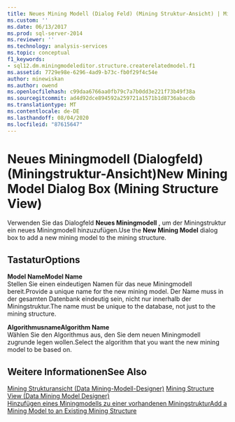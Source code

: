 ```yaml
---
title: Neues Mining Modell (Dialog Feld) (Mining Struktur-Ansicht) | Microsoft-Dokumentation
ms.custom: ''
ms.date: 06/13/2017
ms.prod: sql-server-2014
ms.reviewer: ''
ms.technology: analysis-services
ms.topic: conceptual
f1_keywords:
- sql12.dm.miningmodeleditor.structure.createrelatedmodel.f1
ms.assetid: 7729e98e-6296-4ad9-b73c-fb0f29f4c54e
author: minewiskan
ms.author: owend
ms.openlocfilehash: c99daa6766aa0fb79c7a7b0dd3e221f73b49f38a
ms.sourcegitcommit: ad4d92dce894592a259721a1571b1d8736abacdb
ms.translationtype: MT
ms.contentlocale: de-DE
ms.lasthandoff: 08/04/2020
ms.locfileid: "87615647"
---
```

# <a name="new-mining-model-dialog-box-mining-structure-view"></a><span data-ttu-id="d9f29-102">Neues Miningmodell (Dialogfeld) (Miningstruktur-Ansicht)</span><span class="sxs-lookup"><span data-stu-id="d9f29-102">New Mining Model Dialog Box (Mining Structure View)</span></span>
  <span data-ttu-id="d9f29-103">Verwenden Sie das Dialogfeld **Neues Miningmodell** , um der Miningstruktur ein neues Miningmodell hinzuzufügen.</span><span class="sxs-lookup"><span data-stu-id="d9f29-103">Use the **New Mining Model** dialog box to add a new mining model to the mining structure.</span></span>  
  
## <a name="options"></a><span data-ttu-id="d9f29-104">Tastatur</span><span class="sxs-lookup"><span data-stu-id="d9f29-104">Options</span></span>  
 <span data-ttu-id="d9f29-105">**Model Name**</span><span class="sxs-lookup"><span data-stu-id="d9f29-105">**Model Name**</span></span>  
 <span data-ttu-id="d9f29-106">Stellen Sie einen eindeutigen Namen für das neue Miningmodell bereit.</span><span class="sxs-lookup"><span data-stu-id="d9f29-106">Provide a unique name for the new mining model.</span></span> <span data-ttu-id="d9f29-107">Der Name muss in der gesamten Datenbank eindeutig sein, nicht nur innerhalb der Miningstruktur.</span><span class="sxs-lookup"><span data-stu-id="d9f29-107">The name must be unique to the database, not just to the mining structure.</span></span>  
  
 <span data-ttu-id="d9f29-108">**Algorithmusname**</span><span class="sxs-lookup"><span data-stu-id="d9f29-108">**Algorithm Name**</span></span>  
 <span data-ttu-id="d9f29-109">Wählen Sie den Algorithmus aus, den Sie dem neuen Miningmodell zugrunde legen wollen.</span><span class="sxs-lookup"><span data-stu-id="d9f29-109">Select the algorithm that you want the new mining model to be based on.</span></span>  
  
## <a name="see-also"></a><span data-ttu-id="d9f29-110">Weitere Informationen</span><span class="sxs-lookup"><span data-stu-id="d9f29-110">See Also</span></span>  
 <span data-ttu-id="d9f29-111">[Mining Strukturansicht &#40;Data Mining-Modell-Designer&#41;](mining-structure-view-data-mining-model-designer.md) </span><span class="sxs-lookup"><span data-stu-id="d9f29-111">[Mining Structure View &#40;Data Mining Model Designer&#41;](mining-structure-view-data-mining-model-designer.md) </span></span>  
 [<span data-ttu-id="d9f29-112">Hinzufügen eines Miningmodells zu einer vorhandenen Miningstruktur</span><span class="sxs-lookup"><span data-stu-id="d9f29-112">Add a Mining Model to an Existing Mining Structure</span></span>](data-mining/add-a-mining-model-to-an-existing-mining-structure.md)  
  
  

